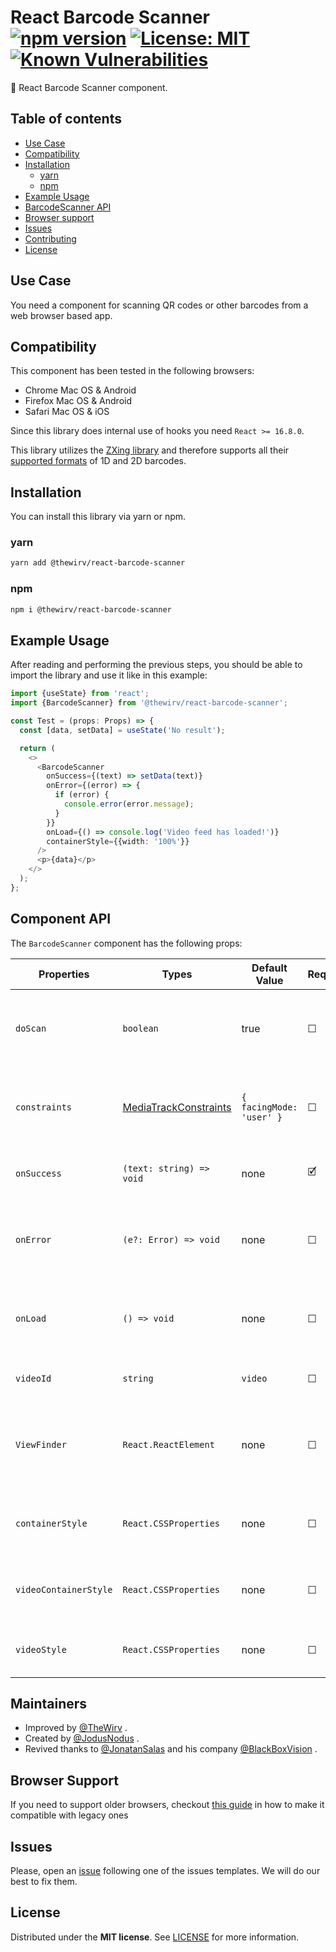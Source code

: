 # React Barcode Scanner [![npm version](https://badge.fury.io/js/@thewirv%2Freact-barcode-scanner.svg)](https://badge.fury.io/js/@thewirv%2Freact-barcode-scanner) [![License: MIT](https://img.shields.io/badge/License-MIT-brightgreen.svg)](https://opensource.org/licenses/MIT) [![Known Vulnerabilities](https://snyk.io/test/github/TheWirv/react-barcode-scanner/badge.svg)](https://snyk.io/test/github/TheWirv/react-barcode-scanner)

:rocket: React Barcode Scanner component.

## Table of contents

- [Use Case](#use-case)
- [Compatibility](#compatibility)
- [Installation](#installation)
  - [yarn](#yarn)
  - [npm](#npm)
- [Example Usage](#example-usage)
- [BarcodeScanner API](#component-api)
- [Browser support](#browser-support)
- [Issues](#issues)
- [Contributing](#contributing)
- [License](#license)

## Use Case

You need a component for scanning QR codes or other barcodes from a web browser based app.

## Compatibility

This component has been tested in the following browsers:

- Chrome Mac OS & Android
- Firefox Mac OS & Android
- Safari Mac OS & iOS

Since this library does internal use of hooks you need `React >= 16.8.0`.

This library utilizes the [ZXing library](https://github.com/zxing-js/browser) and therefore supports all their [supported formats](https://github.com/zxing-js/library#supported-formats) of 1D and 2D barcodes.

## Installation

You can install this library via yarn or npm.

### yarn

```bash
yarn add @thewirv/react-barcode-scanner
```

### npm

```bash
npm i @thewirv/react-barcode-scanner
```

## Example Usage

After reading and performing the previous steps, you should be able to import the library and use it like in this example:

```typescript
import {useState} from 'react';
import {BarcodeScanner} from '@thewirv/react-barcode-scanner';

const Test = (props: Props) => {
  const [data, setData] = useState('No result');

  return (
    <>
      <BarcodeScanner
        onSuccess={(text) => setData(text)}
        onError={(error) => {
          if (error) {
            console.error(error.message);
          }
        }}
        onLoad={() => console.log('Video feed has loaded!')}
        containerStyle={{width: '100%'}}
      />
      <p>{data}</p>
    </>
  );
};
```

## Component API

The `BarcodeScanner` component has the following props:

| Properties            | Types                                                                                           | Default Value            | Required | Description                                              |
| --------------------- | ----------------------------------------------------------------------------------------------- | ------------------------ | -------- | -------------------------------------------------------- |
| `doScan`              | `boolean`                                                                                       | true                     | ☐        | Controls whether the scanner should be scanning or not   |
| `constraints`         | [MediaTrackConstraints](https://developer.mozilla.org/en-US/docs/Web/API/MediaTrackConstraints) | `{ facingMode: 'user' }` | ☐        | Specify which camera should be used (if available)       |
| `onSuccess`           | `(text: string) => void`                                                                        | none                     | 🗹        | Callback for retrieving the result                       |
| `onError`             | `(e?: Error) => void`                                                                           | none                     | ☐        | Callback for retrieving the error when one occurs        |
| `onLoad`              | `() => void`                                                                                    | none                     | ☐        | Callback for when the video feed has been loaded         |
| `videoId`             | `string`                                                                                        | `video`                  | ☐        | The ID for the video element                             |
| `ViewFinder`          | `React.ReactElement`                                                                            | none                     | ☐        | ViewFinder component to rendering over the video element |
| `containerStyle`      | `React.CSSProperties`                                                                           | none                     | ☐        | Style object for the wrapping container element          |
| `videoContainerStyle` | `React.CSSProperties`                                                                           | none                     | ☐        | Style object for the video container element             |
| `videoStyle`          | `React.CSSProperties`                                                                           | none                     | ☐        | Style object for the video element                       |

## Maintainers

- Improved by [@TheWirv](https://github.com/TheWirv) .
- Created by [@JodusNodus](https://github.com/JodusNodus) .
- Revived thanks to [@JonatanSalas](https://github.com/JonatanSalas) and his company [@BlackBoxVision](https://github.com/BlackBoxVision) .

## Browser Support

If you need to support older browsers, checkout [this guide](https://github.com/zxing-js/library#browser-support) in how to make it compatible with legacy ones

## Issues

Please, open an [issue](https://github.com/TheWirv/react-barcode-scanner/issues) following one of the issues templates. We will do our best to fix them.

## License

Distributed under the **MIT license**. See [LICENSE](https://github.com/TheWirv/react-barcode-scanner/blob/master/LICENSE) for more information.
